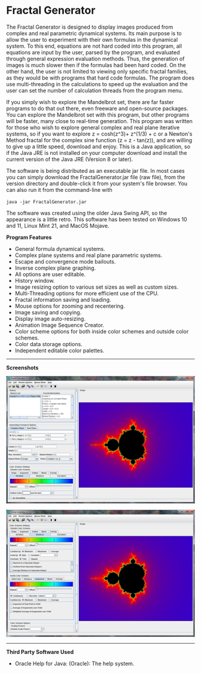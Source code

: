 # Fractal Generator

The Fractal Generator is designed to display images produced from complex and real parametric dynamical systems. Its main purpose is to allow the user to experiment with their own formulas in the dynamical system. To this end, equations are not hard coded into this program, all equations are input by the user, parsed by the program, and evaluated through general expression evaluation methods. Thus, the generation of images is much slower then if the formulas had been hard coded. On the other hand, the user is not limited to viewing only specific fractal families, as they would be with programs that hard code formulas.  The program does use multi-threading in the calculations to speed up the evaluation and the user can set the number of calculation threads from the program menu.  

If you simply wish to explore the Mandelbrot set, there are far faster programs to do that out there, even freeware and open-source packages. You can explore the Mandelbrot set with this program, but other programs will be faster, many close to real-time generation. This program was written for those who wish to explore general complex and real plane iterative systems, so if you want to explore z = cosh(z^3)+ z^(1/3) + c or a Newton's Method fractal for the complex sine function (z = z - tan(z)), and are willing to give up a little speed, download and enjoy.  This is a Java application, so if the Java JRE is not installed on your computer download and install the current version of the Java JRE (Version 8 or later).

The software is being distributed as an executable jar file. In most cases you can simply download the FractalGenerator.jar file (raw file), from the version directory and double-click it from your system's file browser. You can also run it from the command-line with

`java -jar FractalGenerator.jar`

The software was created using the older Java Swing API, so the appearance is a little retro. This software has been tested on Windows 10 and 11, Linux Mint 21, and MacOS Mojave.

**Program Features**

- General formula dynamical systems.
- Complex plane systems and real plane parametric systems.
- Escape and convergence mode bailouts.
- Inverse complex plane graphing.
- All options are user editable.
- History window.
- Image resizing option to various set sizes as well as custom sizes.
- Multi-Threading options for more efficient use of the CPU.
- Fractal information saving and loading.
- Mouse options for zooming and recentering.
- Image saving and copying.
- Display image auto-resizing.
- Animation Image Sequence Creator.
- Color scheme options for both inside color schemes and outside color schemes.
- Color data storage options.
- Independent editable color palettes.

---
**Screenshots**

![Screenshot of program.](/Version_2_3_1/FGV2_1.png)

![Screenshot of program.](/Version_2_3_1/FGV2_2.png)

---

**Third Party Software Used**

- Oracle Help for Java: (Oracle): The help system.

